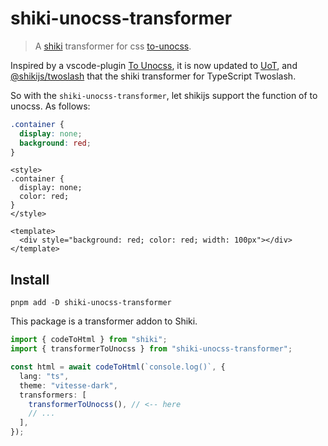 # shiki-unocss-transformer

> A [shiki](https://github.com/shikijs/shiki) transformer for css [to-unocss](https://github.com/Simon-He95/unot).

Inspired by a vscode-plugin [To Unocss](https://github.com/Simon-He95/tounocss), it is now updated to [UoT](https://github.com/Simon-He95/unot), and [@shikijs/twoslash](https://github.com/shikijs/shiki/tree/main/packages/twoslash) that the shiki transformer for TypeScript Twoslash.

So with the `shiki-unocss-transformer`, let shikijs support the function of to unocss. As follows:

```css unocss
.container {
  display: none;
  background: red;
}
```

```vue unocss
<style>
.container {
  display: none;
  color: red;
}
</style>

<template>
  <div style="background: red; color: red; width: 100px"></div>
</template>
```

## Install

```
pnpm add -D shiki-unocss-transformer
```

This package is a transformer addon to Shiki.

```ts
import { codeToHtml } from "shiki";
import { transformerToUnocss } from "shiki-unocss-transformer";

const html = await codeToHtml(`console.log()`, {
  lang: "ts",
  theme: "vitesse-dark",
  transformers: [
    transformerToUnocss(), // <-- here
    // ...
  ],
});
```

